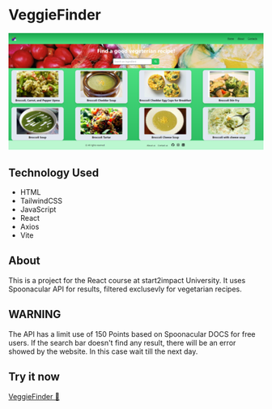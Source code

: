 # VeggieFinder

![Immagine Progetto](src/Assets/landingPage.png)

## Technology Used

- HTML
- TailwindCSS
- JavaScript
- React
- Axios
- Vite

## About

This is a project for the React course at start2impact University.
It uses Spoonacular API for results, filtered exclusevly for vegetarian recipes.

## WARNING

The API has a limit use of 150 Points based on Spoonacular DOCS for free users. If the search bar doesn't find any result, there will be an error showed by the website. In this case wait till the next day.

## Try it now

<a href="https://veggiefinder.netlify.app/">VeggieFinder 🍆</a>
